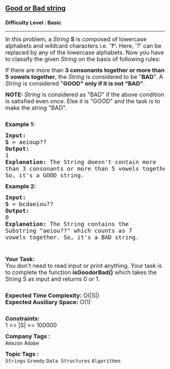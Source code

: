 <h2><a href="https://www.geeksforgeeks.org/problems/good-or-bad-string1417/1?page=3&difficulty=Basic&status=unsolved&sortBy=submissions">Good or Bad string</a></h2><h3>Difficulty Level : Basic</h3><hr><div class="problems_problem_content__Xm_eO"><p><span style="font-size:18px">In this problem, a <em>String</em> <strong>S</strong> is composed of lowercase alphabets and wildcard characters i.e. '<strong>?'.</strong> Here, '?' can be replaced by any of the lowercase alphabets. Now you have to classify the given <em>String</em> on the basis of following rules:</span></p>

<p><span style="font-size:18px">If there are more than <strong>3 consonants together or more than 5 vowels together</strong>, the <em>String</em> is considered to be "<strong>BAD</strong>". A <em>String</em> is considered "<strong>GOOD" only if it is not “BAD”</strong>.</span></p>

<p><span style="font-size:18px"><strong>NOTE: </strong><em>String</em> is considered as "BAD" if the above condition is satisfied even once. Else it is "GOOD" and the task is to make the string "BAD".</span><br>
&nbsp;</p>

<p><span style="font-size:18px"><strong>Example 1:</strong></span></p>

<pre><span style="font-size:18px"><strong>Input:</strong>
<strong>S</strong> = aeioup??
<strong>Output:</strong>
1
<strong>Explanation: </strong>The String doesn't contain more
than 3 consonants or more than 5 vowels together.
So, it's a GOOD string.</span>
</pre>

<p><span style="font-size:18px"><strong>Example 2:</strong></span></p>

<pre><span style="font-size:18px"><strong>Input:
S</strong> = bcdaeiou??
<strong>Output:
</strong>0
<strong>Explanation: </strong>The String contains the
Substring "aeiou??" which counts as 7
vowels together. So, it's a BAD string.</span>
</pre>

<p><br>
<br>
<span style="font-size:18px"><strong>Your Task:</strong><br>
You don't need to read input or print anything. Your task is to complete the function <strong>isGoodorBad</strong><strong>()</strong> which takes the String S as input and returns 0 or 1.</span><br>
&nbsp;</p>

<p><span style="font-size:18px"><strong>Expected Time Complexity:</strong> O(|S|)<br>
<strong>Expected Auxiliary Space:</strong> O(1)</span><br>
&nbsp;</p>

<p><span style="font-size:18px"><strong>Constraints:</strong><br>
1 &lt;= |S| &lt;= 100000</span></p>
</div><p><span style=font-size:18px><strong>Company Tags : </strong><br><code>Amazon</code>&nbsp;<code>Adobe</code>&nbsp;<br><p><span style=font-size:18px><strong>Topic Tags : </strong><br><code>Strings</code>&nbsp;<code>Greedy</code>&nbsp;<code>Data Structures</code>&nbsp;<code>Algorithms</code>&nbsp;